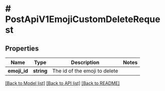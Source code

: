 # # PostApiV1EmojiCustomDeleteRequest

## Properties

Name | Type | Description | Notes
------------ | ------------- | ------------- | -------------
**emoji_id** | **string** | The id of the emoji to delete |

[[Back to Model list]](../../README.md#models) [[Back to API list]](../../README.md#endpoints) [[Back to README]](../../README.md)
